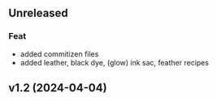 ## Unreleased

### Feat

- added commitizen files
- added leather, black dye, (glow) ink sac, feather recipes

## v1.2 (2024-04-04)
